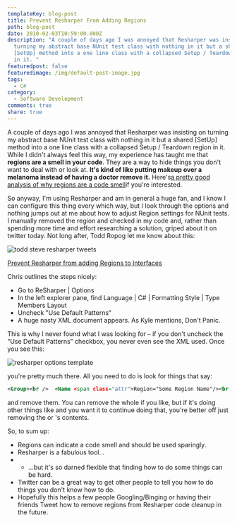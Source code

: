 ```yaml
---
templateKey: blog-post
title: Prevent Resharper From Adding Regions
path: blog-post
date: 2010-02-03T10:59:00.000Z
description: "A couple of days ago I was annoyed that Resharper was insisting on
  turning my abstract base NUnit test class with nothing in it but a shared
  [SetUp] method into a one line class with a collapsed Setup / Teardown region
  in it. "
featuredpost: false
featuredimage: /img/default-post-image.jpg
tags:
  - C#
category:
  - Software Development
comments: true
share: true
---
```

A couple of days ago I was annoyed that Resharper was insisting on turning my abstract base NUnit test class with nothing in it but a shared \[SetUp] method into a one line class with a collapsed Setup / Teardown region in it. While I didn't always feel this way, my experience has taught me that **regions are a smell in your code**. They are a way to hide things you don't want to deal with or look at. **It's kind of like putting makeup over a melanoma instead of having a doctor remove it.** Here's[a pretty good analysis of why regions are a code smell](http://morten.lyhr.dk/2008/07/visual-studio-regions-are-code-smell.html)if you're interested.

So anyway, I'm using Resharper and am in general a huge fan, and I know I can configure this thing every which way, but I look through the options and nothing jumps out at me about how to adjust Region settings for NUnit tests. I manually removed the region and checked in my code and, rather than spending more time and effort researching a solution, griped about it on twitter today. Not long after, Todd Ropog let me know about this:

![todd steve resharper tweets](/img/todd-steve-resharper-tweets.png)

[Prevent Resharper from adding Regions to Interfaces](http://devlicio.us/blogs/christopher_bennage/archive/2008/10/27/prevent-resharper-from-adding-regions-to-interfaces.aspx)

Chris outlines the steps nicely:

* Go to ReSharper | Options
* In the left explorer pane, find Language | C# | Formatting Style | Type Members Layout 
* Uncheck "Use Default Patterns"
* A huge nasty XML document appears. As Kyle mentions, Don't Panic.

This is why I never found what I was looking for – if you don't uncheck the “Use Default Patterns” checkbox, you never even see the XML used. Once you see this:

![resharper options template](resharper-options-templates.png)

you're pretty much there. All you need to do is look for things that say:

```xml
<Group><br />  <Name <span class="attr">Region="Some Region Name"/><br /></Group>
```

and remove them. You can remove the whole <Entry> if you like, but if it's doing other things like <Sort> and you want it to continue doing that, you're better off just removing the <Group> or <Group>'s contents.

So, to sum up:

* Regions can indicate a code smell and should be used sparingly.
* Resharper is a fabulous tool…
* * …but it's so darned flexible that finding how to do some things can be hard.
* Twitter can be a great way to get other people to tell you how to do things you don't know how to do.
* Hopefully this helps a few people Googling/Binging or having their friends Tweet how to remove regions from Resharper code cleanup in the future.
